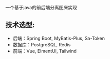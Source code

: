 
一个基于java的前后端分离图床实现
## 技术选型:
* 后端：Spring Boot, MyBatis-Plus, Sa-Token
* 数据库：PostgreSQL, Redis
* 前端：Vue, ElmentUI, Tailwind
